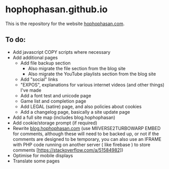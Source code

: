 # hophophasan.github.io
This is the repository for the website [hophophasan.com](https://hophophasan.com).
## To do:
- Add javascript COPY scripts where necessary
- Add additional pages
  - Add file backup section 
    - Also migrate the file section from the blog site
    - Also migrate the YouTube playlists section from the blog site
  - Add "social" links
  - "EXPOS", explanations for various internet videos (and other things) I've made
  - Add a font test and unicode page
  - Game list and completion page
  - Add LEGAL (satire) page, and also policies about cookies
  - Add a changelog page, basically a site update page
- Add a full site map (includes blog.hophophasan)
- Add cookie/storage prompt (if required) 
- Rewrite [blog.hophophasan.com](https://blog.hophophasan.com) (use MIIVERSE2TURBOWARP EMBED for comments, although these will need to be backed up, or not if the comments are designed to be temporary, you can also use an IFRAME with PHP code running on another server ( like firebase ) to store comments  [https://stackoverflow.com/a/51584982])
- Optimise for mobile displays
- Translate some pages
